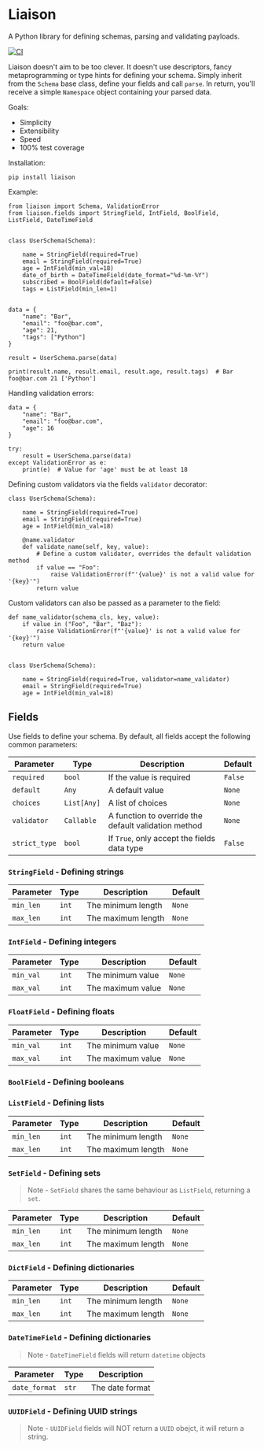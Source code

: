 # Liaison

A Python library for defining schemas, parsing and validating payloads.

[![CI](https://github.com/Julian-Nash/liaison/actions/workflows/main.yml/badge.svg?branch=master)](https://github.com/Julian-Nash/liaison/actions/workflows/main.yml)

Liaison doesn't aim to be too clever. It doesn't use descriptors, fancy metaprogramming or type hints for defining 
your schema. Simply inherit from the `Schema` base class, define your fields and call `parse`. In return, you'll 
receive a simple `Namespace` object containing your parsed data.

Goals:

- Simplicity
- Extensibility
- Speed
- 100% test coverage

Installation:

```shell
pip install liaison
```

Example:

```py3
from liaison import Schema, ValidationError
from liaison.fields import StringField, IntField, BoolField, ListField, DateTimeField


class UserSchema(Schema):

    name = StringField(required=True)
    email = StringField(required=True)
    age = IntField(min_val=18)
    date_of_birth = DateTimeField(date_format="%d-%m-%Y")
    subscribed = BoolField(default=False)
    tags = ListField(min_len=1)


data = {
    "name": "Bar",
    "email": "foo@bar.com",
    "age": 21,
    "tags": ["Python"]
}

result = UserSchema.parse(data)

print(result.name, result.email, result.age, result.tags)  # Bar foo@bar.com 21 ['Python']
```

Handling validation errors:

```py3
data = {
    "name": "Bar",
    "email": "foo@bar.com",
    "age": 16
}

try:
    result = UserSchema.parse(data)
except ValidationError as e:
    print(e)  # Value for 'age' must be at least 18
```

Defining custom validators via the fields `validator` decorator:

```py3
class UserSchema(Schema):

    name = StringField(required=True)
    email = StringField(required=True)
    age = IntField(min_val=18)

    @name.validator
    def validate_name(self, key, value):
        # Define a custom validator, overrides the default validation method
        if value == "Foo":
            raise ValidationError(f"'{value}' is not a valid value for '{key}'")
        return value
```

Custom validators can also be passed as a parameter to the field:

```py3
def name_validator(schema_cls, key, value):
    if value in ("Foo", "Bar", "Baz"):
        raise ValidationError(f"'{value}' is not a valid value for '{key}'")
    return value


class UserSchema(Schema):

    name = StringField(required=True, validator=name_validator)
    email = StringField(required=True)
    age = IntField(min_val=18)
```

## Fields

Use fields to define your schema. By default, all fields accept the following common parameters:

| Parameter | Type | Description | Default |
| --------- | ---- | ----------- | ------- |
| `required` | `bool` | If the value is required | `False` |
| `default` | `Any` | A default value  | `None` |
| `choices` | `List[Any]` | A list of choices  | `None` |
| `validator` | `Callable` | A function to override the default validation method  | `None` |
| `strict_type` | `bool` | If `True`, only accept the fields data type  | `False` |

### `StringField` - Defining strings

| Parameter | Type | Description | Default |
| --------- | ---- | ----------- | ------- |
| `min_len` | `int` | The minimum length | `None` |
| `max_len` | `int` | The maximum length | `None` |

### `IntField` - Defining integers

| Parameter | Type | Description | Default |
| --------- | ---- | ----------- | ------- |
| `min_val` | `int` | The minimum value | `None` |
| `max_val` | `int` | The maximum value | `None` |

### `FloatField` - Defining floats

| Parameter | Type | Description | Default |
| --------- | ---- | ----------- | ------- |
| `min_val` | `int` | The minimum value | `None` |
| `max_val` | `int` | The maximum value | `None` |

### `BoolField` - Defining booleans

### `ListField` - Defining lists

| Parameter | Type | Description | Default |
| --------- | ---- | ----------- | ------- |
| `min_len` | `int` | The minimum length | `None` |
| `max_len` | `int` | The maximum length | `None` |

### `SetField` - Defining sets

> Note - `SetField` shares the same behaviour as `ListField`, returning a `set`.

| Parameter | Type | Description | Default |
| --------- | ---- | ----------- | ------- |
| `min_len` | `int` | The minimum length | `None` |
| `max_len` | `int` | The maximum length | `None` |

### `DictField` - Defining dictionaries

| Parameter | Type | Description | Default |
| --------- | ---- | ----------- | ------- |
| `min_len` | `int` | The minimum length | `None` |
| `max_len` | `int` | The maximum length | `None` |

### `DateTimeField` - Defining dictionaries

> Note - `DateTimeField` fields will return `datetime` objects

| Parameter | Type | Description |
| --------- | ---- | ----------- |
| `date_format` | `str` | The date format |

### `UUIDField` - Defining UUID strings

> Note - `UUIDField` fields will NOT return a `UUID` obejct, it will return a string.